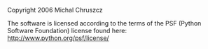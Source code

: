 Copyright 2006 Michal Chruszcz

The software is licensed according to the terms of the PSF (Python Software Foundation) license found here: http://www.python.org/psf/license/